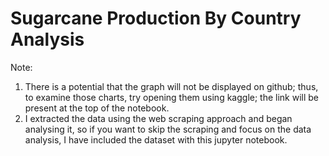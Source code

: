 # Sugarcane Production By Country Analysis

Note: 
1) There is a potential that the graph will not be displayed on github; thus, to examine those charts, try opening them using kaggle; the link will be present at the top of the notebook.
2) I extracted the data using the web scraping approach and began analysing it, so if you want to skip the scraping and focus on the data analysis, I have included the dataset with this jupyter notebook.
   
